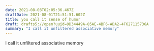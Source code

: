 ```yaml
---
date: 2021-08-03T02:05:36.467Z
draftDate: 2021-08-01T21:51:51.602Z
title: you call it sense of humor
draft: drafts5://open?uuid=9D34449A-85AE-4BF6-ADA2-4F627115736A
summary: "I call it unfiltered associative memory"
---
```


I call it unfiltered associative memory
